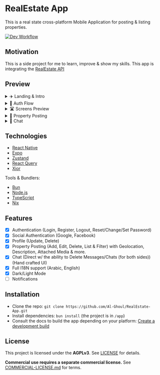 # RealEstate App

This is a real state cross-platform Mobile Application for posting & listing properties.

[![Dev Workflow](https://github.com/Al-Ghoul/RealEstate-App/actions/workflows/dev.yaml/badge.svg?branch=develop)](https://github.com/Al-Ghoul/RealEstate-App/actions/workflows/dev.yaml)

## Motivation

This is a side project for me to learn, improve & show my skills. This app is integrating the [RealEstate API](https://github.com/Al-Ghoul/RealEstate-API)

## Preview

<details>
  <summary>✈️ Landing & Intro</summary>
  <video src="https://github.com/user-attachments/assets/8944fe9a-313b-4090-bc9f-3cc7cbcf5192" controls width="500"></video>
</details>

<details>
  <summary>🔐 Auth Flow</summary>
  <video src="https://github.com/user-attachments/assets/aa7c583d-6de5-4798-93f5-c995034b40e4" controls width="500"></video>
</details>

<details>
  <summary>🛣️ Screens Preview</summary>
  <video src="https://github.com/user-attachments/assets/00a3e8d6-96b1-488c-a00a-35ce00575299" controls width="500"></video>
</details>

<details>
  <summary>🏡 Property Posting</summary>
  <video src="https://github.com/user-attachments/assets/c5fb6453-0ae1-45f1-97d6-b35c0210af0c" controls width="500"></video>
  <video src="https://github.com/user-attachments/assets/f0312e8b-a557-41ac-b204-295c30ce40ad" controls width="500"></video>
  <video src="https://github.com/user-attachments/assets/62af1c5c-6df4-465d-accf-15e31cabfe83" controls width="500"></video>
</details>

<details>
  <summary>💬 Chat</summary>
  <video src="https://github.com/user-attachments/assets/1b3e08b2-f226-4d20-8e0d-c27989194470" controls width="500"></video>
  <video src="https://github.com/user-attachments/assets/b08e05be-ea6c-4561-ae6a-0a710b5bd87c" controls width="500"></video>
</details>

## Technologies

- [React Native](https://reactnative.dev/)
- [Expo](https://expo.dev/)
- [Zustand](https://github.com/pmndrs/zustand)
- [React Query](https://react-query.tanstack.com/)
- [Xior](https://github.com/suhaotian/xior)

Tools & Bundlers:

- [Bun](https://bun.sh/)
- [Node.js](https://nodejs.org/en/)
- [TypeScript](https://www.typescriptlang.org/)
- [Nix](https://nixos.org/)

## Features

- [x] Authentication (Login, Register, Logout, Reset/Change/Set Password)
- [x] Social Authentication (Google, Facebook)
- [x] Profile (Update, Delete)
- [x] Property Posting (Add, Edit, Delete, List & Filter) with Geolocation, Description, Attached Media & more.
- [x] Chat (Direct w/ the ability to Delete Messages/Chats (for both sides)) (Hand crafted UI)
- [x] Full I18N support (Arabic, English)
- [x] Dark/Light Mode
- [ ] Notifications

## Installation

- Clone the repo: `git clone https://github.com/Al-Ghoul/RealEstate-App.git`
- Install dependencies: `bun install` (the project is in `/app`)
- Consult the docs to build the app depending on your platform: [Create a development build](https://docs.expo.dev/develop/development-builds/create-a-build)

## License

This project is licensed under the **AGPLv3**. See [LICENSE](./LICENSE) for details.

**Commercial use requires a separate commercial license.** See [COMMERCIAL-LICENSE.md](./COMMERCIAL-LICENSE.md) for terms.
